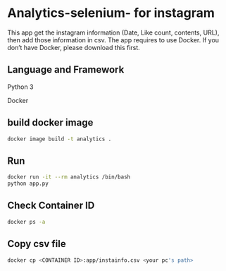 # Analytics-selenium- for instagram

This app get the instagram information (Date, Like count, contents, URL), then add those information in csv. The app requires to use Docker. If you don’t have Docker, please download this first.

## Language and Framework

Python 3 

Docker

## build docker image

```bash
docker image build -t analytics .
```

## Run

```bash
docker run -it --rm analytics /bin/bash
python app.py
```

## Check Container ID

```bash
docker ps -a
```

## Copy csv file

```bash
docker cp <CONTAINER ID>:app/instainfo.csv <your pc's path>
```
